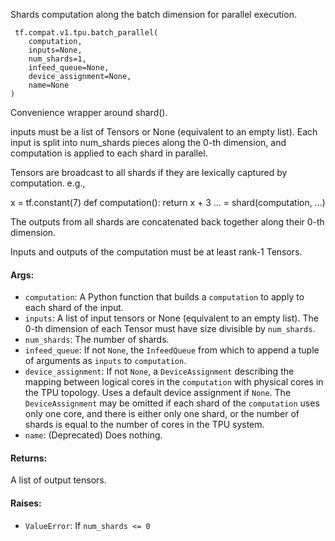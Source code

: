 
Shards computation along the batch dimension for parallel execution.

```
 tf.compat.v1.tpu.batch_parallel(
    computation,
    inputs=None,
    num_shards=1,
    infeed_queue=None,
    device_assignment=None,
    name=None
)
```

Convenience wrapper around shard().

inputs must be a list of Tensors or None (equivalent to an empty list). Each input is split into num_shards pieces along the 0-th dimension, and computation is applied to each shard in parallel.

Tensors are broadcast to all shards if they are lexically captured by computation. e.g.,

x = tf.constant(7) def computation(): return x + 3 ... = shard(computation, ...)

The outputs from all shards are concatenated back together along their 0-th dimension.

Inputs and outputs of the computation must be at least rank-1 Tensors.
#### Args:
- `computation`: A Python function that builds a `computation` to apply to each shard of the input.
- `inputs`: A list of input tensors or None (equivalent to an empty list). The 0-th dimension of each Tensor must have size divisible by `num_shards`.
- `num_shards`: The number of shards.
- `infeed_queue`: If not `None`, the `InfeedQueue` from which to append a tuple of arguments as `inputs` to `computation`.
- `device_assignment`: If not `None`, a `DeviceAssignment` describing the mapping between logical cores in the `computation` with physical cores in the TPU topology. Uses a default device assignment if `None`. The `DeviceAssignment` may be omitted if each shard of the `computation` uses only one core, and there is either only one shard, or the number of shards is equal to the number of cores in the TPU system.
- `name`: (Deprecated) Does nothing.
#### Returns:

A list of output tensors.
#### Raises:
- `ValueError`: If `num_shards <= 0`
